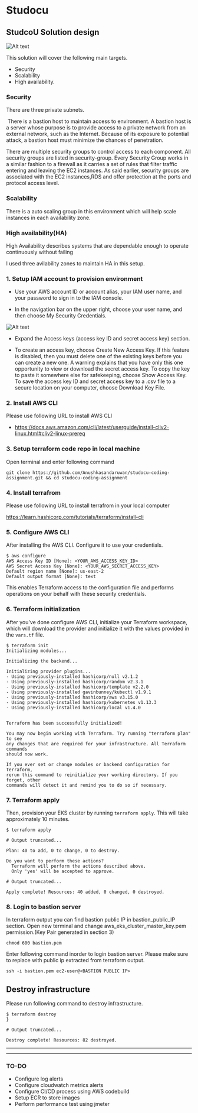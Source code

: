 # Studocu

## StudcoU Solution design

![Alt text](images/studocu.png?raw=true "solution_diagram")

This solution will cover the following main targets.
* Security 
* Scalability 
* High availability.  

### Security

There are three private subnets.

 There is a bastion host to maintain access to environment. A bastion host is a server whose purpose is to provide access to a private network from an external network, such as the Internet. Because of its exposure to potential attack, a bastion host must minimize the chances of penetration.

There are multiple security groups to control access to each component. All security groups are listed in security-group.
Every Security Group works in a similar fashion to a firewall as it carries a set of rules that filter traffic entering and leaving the EC2 instances. As said earlier, security groups are associated with the EC2 instances,RDS and offer protection at the ports and protocol access level.

### Scalability

There is a auto scaling group in this environment which will help scale instances in each availability zone.

### High availability(HA)

High Availability describes systems that are dependable enough to operate continuously without failing

I used three avilability zones to maintain HA in this setup. 




### 1. Setup IAM account to provision environment 

* Use your AWS account ID or account alias, your IAM user name, and your password to sign in to the IAM console.

* In the navigation bar on the upper right, choose your user name, and then choose My Security Credentials.

![Alt text](images/sc.png?raw=true "solution_diagram")

* Expand the Access keys (access key ID and secret access key) section.

* To create an access key, choose Create New Access Key. If this feature is disabled, then you must delete one of the existing keys before you can create a new one. A warning explains that you have only this one opportunity to view or download the secret access key. To copy the key to paste it somewhere else for safekeeping, choose Show Access Key. To save the access key ID and secret access key to a .csv file to a secure location on your computer, choose Download Key File.

### 2. Install AWS CLI

Please use following URL to install AWS CLI
* https://docs.aws.amazon.com/cli/latest/userguide/install-cliv2-linux.html#cliv2-linux-prereq



### 3. Setup terraform code repo in local machine
 
 Open terminal and enter following command
 
 ```shell
git clone https://github.com/Anushkasandaruwan/studocu-coding-assignment.git && cd studocu-coding-assignment
```

### 4. Install terrafrom

Please use following URL to install terrafrom in your local computer

https://learn.hashicorp.com/tutorials/terraform/install-cli

### 5. Configure AWS CLI

After installing the AWS CLI. Configure it to use your credentials.
 

```shell
$ aws configure
AWS Access Key ID [None]: <YOUR_AWS_ACCESS_KEY_ID>
AWS Secret Access Key [None]: <YOUR_AWS_SECRET_ACCESS_KEY>
Default region name [None]: us-east-2
Default output format [None]: text
```

This enables Terraform access to the configuration file and performs operations on your behalf with these security credentials.

### 6. Terraform initialization

After you've done configure AWS CLI, initialize your Terraform workspace, which will download 
the provider and initialize it with the values provided in the `vars.tf` file.

```shell
$ terraform init 
Initializing modules...

Initializing the backend...

Initializing provider plugins...
- Using previously-installed hashicorp/null v2.1.2
- Using previously-installed hashicorp/random v2.3.1
- Using previously-installed hashicorp/template v2.2.0
- Using previously-installed gavinbunney/kubectl v1.9.1
- Using previously-installed hashicorp/aws v3.15.0
- Using previously-installed hashicorp/kubernetes v1.13.3
- Using previously-installed hashicorp/local v1.4.0


Terraform has been successfully initialized!

You may now begin working with Terraform. Try running "terraform plan" to see
any changes that are required for your infrastructure. All Terraform commands
should now work.

If you ever set or change modules or backend configuration for Terraform,
rerun this command to reinitialize your working directory. If you forget, other
commands will detect it and remind you to do so if necessary.

```

### 7. Terraform apply

Then, provision your EKS cluster by running `terraform apply`. This will 
take approximately 10 minutes.

```shell
$ terraform apply

# Output truncated...

Plan: 40 to add, 0 to change, 0 to destroy.

Do you want to perform these actions?
  Terraform will perform the actions described above.
  Only 'yes' will be accepted to approve.

# Output truncated...

Apply complete! Resources: 40 added, 0 changed, 0 destroyed.

```

### 8. Login to bastion server 

In terraform output you can find bastion public IP in bastion_public_IP section. 
Open new terminal and change aws_eks_cluster_master_key.pem permission.(Key Pair generated in section 3)

```shell
chmod 600 bastion.pem
```
Enter following command inorder to login bastion server. Please make sure to replace <BASTION PUBLIC IP> with public ip extracted from terraform output.

```shell
ssh -i bastion.pem ec2-user@<BASTION PUBLIC IP>
```


## Destroy infrastructure 

Please run following command to destroy infrastructure.

```shell
$ terraform destroy 
}

# Output truncated... 

Destroy complete! Resources: 82 destroyed.

```

_____________________________________________


---------------------------------------------
### TO-DO


* Configure log alerts
* Configure cloudwatch metrics alerts
* Configure CI/CD process using AWS codebuild 
* Setup ECR to store  images
* Perform performance test using jmeter